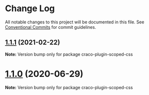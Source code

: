 # Change Log

All notable changes to this project will be documented in this file.
See [Conventional Commits](https://conventionalcommits.org) for commit guidelines.

## [1.1.1](https://github.com/gaoxiaoliangz/react-scoped-css/compare/v1.1.0...v1.1.1) (2021-02-22)

**Note:** Version bump only for package craco-plugin-scoped-css





# [1.1.0](https://github.com/gaoxiaoliangz/react-scoped-css/compare/v1.0.0...v1.1.0) (2020-06-29)

**Note:** Version bump only for package craco-plugin-scoped-css
